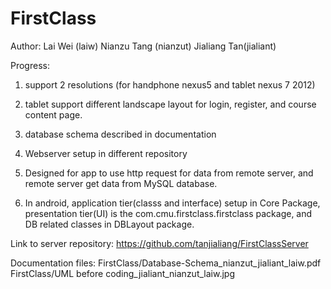 # FirstClass

Author:
Lai Wei (laiw)
Nianzu Tang (nianzut)
Jialiang Tan(jialiant)

Progress:
1. support 2 resolutions (for handphone nexus5 and tablet nexus 7 2012)

2. tablet support different landscape layout for login, register, and course content page.

3. database schema described in documentation

4. Webserver setup in different repository

5. Designed for app to use http request for data from remote server, and remote server get data from MySQL database.

6. In android, application tier(classs and interface) setup in Core Package, presentation tier(UI) is the com.cmu.firstclass.firstclass package, and DB related classes in  DBLayout package.


Link to server repository:
https://github.com/tanjialiang/FirstClassServer

Documentation files:
FirstClass/Database-Schema_nianzut_jialiant_laiw.pdf
FirstClass/UML before coding_jialiant_nianzut_laiw.jpg
